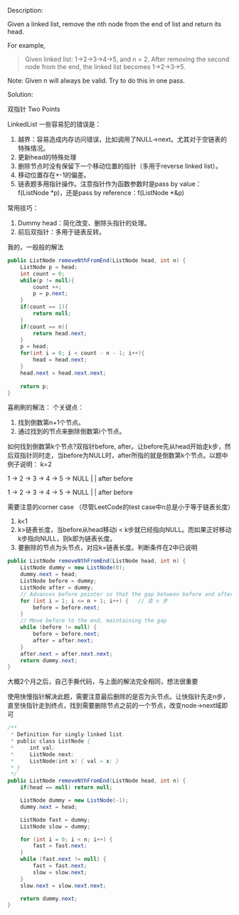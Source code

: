 Description:

Given a linked list, remove the nth node from the end of list and return its head.

For example,
>Given linked list: 1->2->3->4->5, and n = 2.
After removing the second node from the end, the linked list becomes 1->2->3->5.

Note:
Given n will always be valid.
Try to do this in one pass.

Solution:

双指针 Two Points

LinkedList 一些容易犯的错误是：

1. 越界：容易造成内存访问错误，比如调用了NULL->next。尤其对于空链表的特殊情况。
2. 更新head的特殊处理
3. 删除节点时没有保留下一个移动位置的指针（多用于reverse linked list）。
4. 移动位置存在+-1的偏差。 
5. 链表题多用指针操作。注意指针作为函数参数时是pass by value： f(ListNode *p)，还是pass by reference：f(ListNode *&p)

常用技巧：
1. Dummy head：简化改变、删除头指针的处理。
2. 前后双指针：多用于链表反转。

我的，一般般的解法
```java
public ListNode removeNthFromEnd(ListNode head, int n) {
    ListNode p = head;
    int count = 0;
    while(p != null){
        count ++;
        p = p.next;
    }
    if(count == 1){
        return null;
    }
    if(count == n){
        return head.next;
    }
    p = head;
    for(int i = 0; i < count - n - 1; i++){
        head = head.next;
    }
    head.next = head.next.next;
    
    return p;
}
```

喜刷刷的解法：
个关键点：
1. 找到倒数第n+1个节点。
2. 通过找到的节点来删除倒数第i个节点。

如何找到倒数第k个节点?双指针before, after。让before先从head开始走k步，然后双指针同时走，当before为NULL时，after所指的就是倒数第k个节点。以题中例子说明：
k=2

 1 -> 2 -> 3 -> 4 -> 5 -> NULL
 |         |
after    before

 1 -> 2 -> 3 -> 4 -> 5 -> NULL
                |          |
              after     before

需要注意的corner case （尽管LeetCode的test case中n总是小于等于链表长度）
1. k<1
2. k>链表长度，当before从head移动i < k步就已经指向NULL。而如果正好移动k步指向NULL，则k即为链表长度。
3. 要删除的节点为头节点，对应k=链表长度。判断条件在2中已说明              

```java
public ListNode removeNthFromEnd(ListNode head, int n) {
    ListNode dummy = new ListNode(0);
    dummy.next = head;
    ListNode before = dummy;
    ListNode after = dummy;
    // Advances before pointer so that the gap between before and after is n nodes apart
    for (int i = 1; i <= n + 1; i++) {   // 走 n 步
        before = before.next;
    }
    // Move before to the end, maintaining the gap
    while (before != null) {
        before = before.next;
        after = after.next;
    }
    after.next = after.next.next;
    return dummy.next;
}
```

大概2个月之后，自己手撕代码，与上面的解法完全相同，想法很重要

使用快慢指针解决此题，需要注意最后删除的是否为头节点。让快指针先走n步，直至快指针走到终点，找到需要删除节点之前的一个节点，改变node->next域即可
```java
/**
 * Definition for singly-linked list.
 * public class ListNode {
 *     int val;
 *     ListNode next;
 *     ListNode(int x) { val = x; }
 * }
 */
public ListNode removeNthFromEnd(ListNode head, int n) {
    if(head == null) return null;

    ListNode dummy = new ListNode(-1);
    dummy.next = head;

    ListNode fast = dummy;
    ListNode slow = dummy;

    for (int i = 0; i < n; i++) {
        fast = fast.next;
    }
    while (fast.next != null) {
        fast = fast.next;
        slow = slow.next;
    }
    slow.next = slow.next.next;

    return dummy.next;
}
```